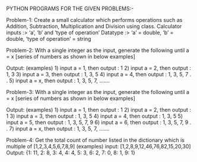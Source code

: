 PYTHON PROGRAMS FOR THE GIVEN PROBLEMS:-

Problem-1: Create a small calculator which performs operations such as Addition, Subtraction, Multiplication and Division using class.
  Calculator inputs :> ‘a’, ‘b’ and ‘type of operation’
  Datatype :> ‘a’ = double, ‘b’ = double, ‘type of operation’ = string
 
 
Problem-2: With a single integer as the input, generate the following until a = x [series of numbers as shown in below examples]
 
  Output: (examples)
    1) input a = 1, then output : 1
    2) input a = 2, then output : 1, 3
    3) input a = 3, then output : 1, 3, 5
    4) input a = 4, then output : 1, 3, 5, 7
    .
    .
    5) input a = x, then output : 1, 3, 5, 7, .......
 
 
Problem-3: With a single integer as the input, generate the following until a = x [series of numbers as shown in below examples]
 
  Output: (examples)
    1) input a = 1, then output : 1
    2) input a = 2, then output : 1
    3) input a = 3, then output : 1, 3, 5
    4) input a = 4, then output : 1, 3, 5
    5) input a = 5, then output : 1, 3, 5, 7, 9
    6) input a = 6, then output : 1, 3, 5, 7, 9
    .
    .
    7) input a = x, then output : 1, 3, 5, 7, .......
 
 
Problem-4: Get the total count of number listed in the dictionary which is multiple of [1,2,3,4,5,6,7,8,9]
  (examples)
  input: [1,2,8,9,12,46,76,82,15,20,30]
  Output: 
    {1: 11, 2: 8, 3: 4, 4: 4, 5: 3, 6: 2, 7: 0, 8: 1, 9: 1}
